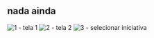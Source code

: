 ## nada ainda
![1 - tela 1](https://github.com/void-works-br/planejare-documentacao/assets/107960686/76f6ed61-6e2a-4dad-8d46-58d04b44b487)
![2 - tela 2](https://github.com/void-works-br/planejare-documentacao/assets/107960686/d4c2db0c-81f8-44b3-8fef-a6e63407f7f0)
![3 - selecionar iniciativa](https://github.com/void-works-br/planejare-documentacao/assets/107960686/c39b7e54-5f6f-4095-88ec-b41684efef7c)


